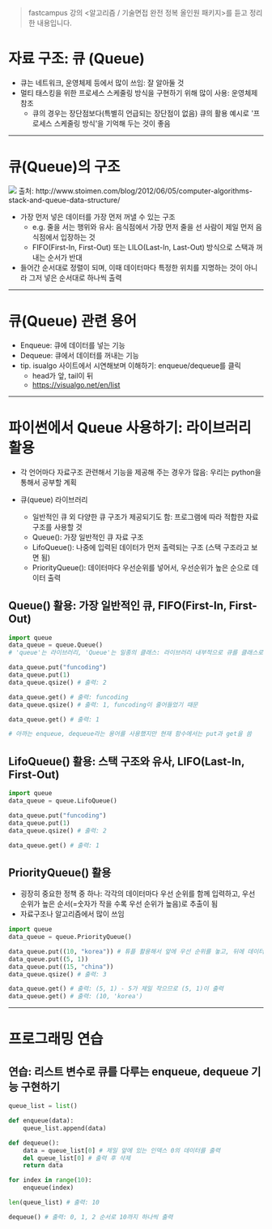 > fastcampus 강의 <알고리즘 / 기술면접 완전 정복 올인원 패키지>를 듣고 정리한 내용입니다.

# 자료 구조: 큐 (Queue)
- 큐는 네트워크, 운영체제 등에서 많이 쓰임: 잘 알아둘 것
- 멀티 태스킹을 위한 프로세스 스케줄링 방식을 구현하기 위해 많이 사용: 운영체제 참조
    - 큐의 경우는 장단점보다(특별히 언급되는 장단점이 없음) 큐의 활용 예시로 '프로세스 스케줄링 방식'을 기억해 두는 것이 좋음

---

# 큐(Queue)의 구조

<img src="https://www.fun-coding.org/00_Images/queue.png" />
출처: http://www.stoimen.com/blog/2012/06/05/computer-algorithms-stack-and-queue-data-structure/

- 가장 먼저 넣은 데이터를 가장 먼저 꺼낼 수 있는 구조
    - e.g. 줄을 서는 행위와 유사: 음식점에서 가장 먼저 줄을 선 사람이 제일 먼저 음식점에서 입장하는 것
    - FIFO(First-In, First-Out) 또는 LILO(Last-In, Last-Out) 방식으로 스택과 꺼내는 순서가 반대
- 들어간 순서대로 정렬이 되며, 이때 데이터마다 특정한 위치를 지명하는 것이 아니라 그저 넣은 순서대로 하나씩 출력

---

# 큐(Queue) 관련 용어
- Enqueue: 큐에 데이터를 넣는 기능
- Dequeue: 큐에서 데이터를 꺼내는 기능
- tip. isualgo 사이트에서 시연해보며 이해하기: enqueue/dequeue를 클릭
    - head가 앞, tail이 뒤
    - https://visualgo.net/en/list

---

# 파이썬에서 Queue 사용하기: 라이브러리 활용
- 각 언어마다 자료구조 관련해서 기능을 제공해 주는 경우가 많음: 우리는 python을 통해서 공부할 계획

- 큐(queue) 라이브러리
    - 일반적인 큐 외 다양한 큐 구조가 제공되기도 함: 프로그램에 따라 적합한 자료 구조를 사용할 것
    - Queue(): 가장 일반적인 큐 자료 구조
    - LifoQueue(): 나중에 입력된 데이터가 먼저 출력되는 구조 (스택 구조라고 보면 됨)
    - PriorityQueue(): 데이터마다 우선순위를 넣어서, 우선순위가 높은 순으로 데이터 출력

## Queue() 활용: 가장 일반적인 큐, FIFO(First-In, First-Out)

```python
import queue
data_queue = queue.Queue()
# 'queue'는 라이브러리, 'Queue'는 일종의 클래스: 라이브러리 내부적으로 큐를 클래스로 구현했다고 생각할 것 

data_queue.put("funcoding")
data_queue.put(1)
data_queue.qsize() # 출력: 2

data_queue.get() # 출력: funcoding
data_queue.qsize() # 출력: 1, funcoding이 줄어들었기 때문

data_queue.get() # 출력: 1

# 아까는 enqueue, dequeue라는 용어를 사용했지만 현재 함수에서는 put과 get을 씀
```

## LifoQueue() 활용: 스택 구조와 유사, LIFO(Last-In, First-Out)

```python
import queue
data_queue = queue.LifoQueue()

data_queue.put("funcoding")
data_queue.put(1)
data_queue.qsize() # 출력: 2

data_queue.get() # 출력: 1
```

## PriorityQueue() 활용
- 굉장히 중요한 정책 중 하나: 각각의 데이터마다 우선 순위를 함께 입력하고, 우선 순위가 높은 순서(=숫자가 작을 수록 우선 순위가 높음)로 추출이 됨
- 자료구조나 알고리즘에서 많이 쓰임

```python
import queue
data_queue = queue.PriorityQueue()

data_queue.put((10, "korea")) # 튜플 활용해서 앞에 우선 순위를 놓고, 뒤에 데이터를 넣음
data_queue.put((5, 1)) 
data_queue.put((15, "china"))
data_queue.qsize() # 출력: 3

data_queue.get() # 출력: (5, 1) - 5가 제일 작으므로 (5, 1)이 출력
data_queue.get() # 출력: (10, 'korea')
```

---

# 프로그래밍 연습

## 연습: 리스트 변수로 큐를 다루는 enqueue, dequeue 기능 구현하기

```python
queue_list = list()

def enqueue(data):
    queue_list.append(data)

def dequeue():
    data = queue_list[0] # 제일 앞에 있는 인덱스 0의 데이터를 출력
    del queue_list[0] # 출력 후 삭제
    return data

for index in range(10):
    enqueue(index)

len(queue_list) # 출력: 10

dequeue() # 출력: 0, 1, 2 순서로 10까지 하나씩 출력
```
